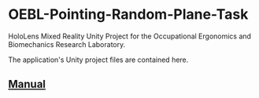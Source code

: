 # OEBL-Pointing-Random-Plane-Task
HoloLens Mixed Reality Unity Project for the Occupational Ergonomics and Biomechanics Research Laboratory.

The application's Unity project files are contained here.

## [Manual](manual.pdf)

